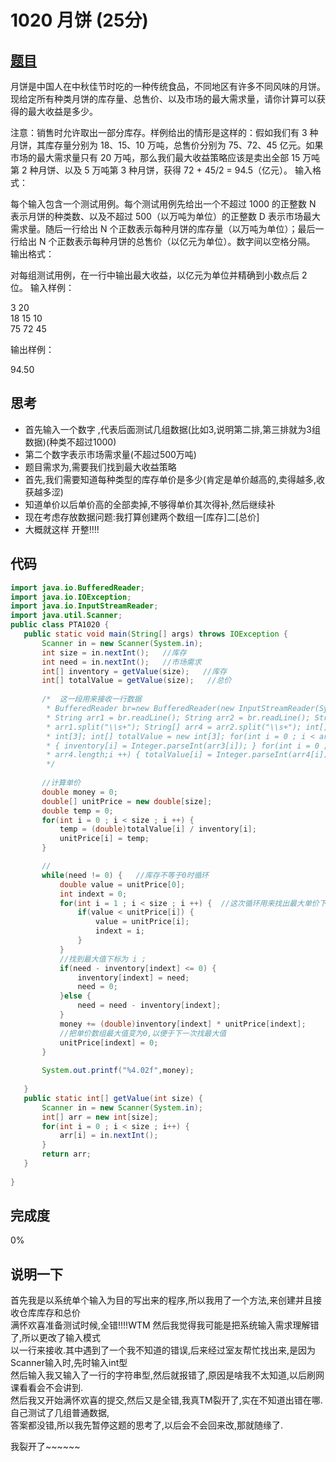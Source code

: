 # 1020 月饼 (25分)

## [题目](https://pintia.cn/problem-sets/994805260223102976/problems/994805301562163200)

月饼是中国人在中秋佳节时吃的一种传统食品，不同地区有许多不同风味的月饼。现给定所有种类月饼的库存量、总售价、以及市场的最大需求量，请你计算可以获得的最大收益是多少。

注意：销售时允许取出一部分库存。样例给出的情形是这样的：假如我们有 3 种月饼，其库存量分别为 18、15、10 万吨，总售价分别为 75、72、45 亿元。如果市场的最大需求量只有 20 万吨，那么我们最大收益策略应该是卖出全部 15 万吨第 2 种月饼、以及 5 万吨第 3 种月饼，获得 72 + 45/2 = 94.5（亿元）。
输入格式：

每个输入包含一个测试用例。每个测试用例先给出一个不超过 1000 的正整数 N 表示月饼的种类数、以及不超过 500（以万吨为单位）的正整数 D 表示市场最大需求量。随后一行给出 N 个正数表示每种月饼的库存量（以万吨为单位）；最后一行给出 N 个正数表示每种月饼的总售价（以亿元为单位）。数字间以空格分隔。
输出格式：

对每组测试用例，在一行中输出最大收益，以亿元为单位并精确到小数点后 2 位。
输入样例：

3 20  
18 15 10  
75 72 45  

输出样例：

94.50

## 思考
 * 首先输入一个数字 ,代表后面测试几组数据(比如3,说明第二排,第三排就为3组数据)(种类不超过1000)
 * 第二个数字表示市场需求量(不超过500万吨)
 * 题目需求为,需要我们找到最大收益策略
 * 首先,我们需要知道每种类型的库存单价是多少(肯定是单价越高的,卖得越多,收获越多涩)
 * 知道单价以后单价高的全部卖掉,不够得单价其次得补,然后继续补
 * 现在考虑存放数据问题:我打算创建两个数组一[库存]二[总价]
 * 大概就这样  开整!!!!
 
 ## 代码
 ```java
 import java.io.BufferedReader;
import java.io.IOException;
import java.io.InputStreamReader;
import java.util.Scanner;
public class PTA1020 {
	public static void main(String[] args) throws IOException {
		Scanner in = new Scanner(System.in);
		int size = in.nextInt();   //库存
		int need = in.nextInt();   //市场需求
		int[] inventory = getValue(size);   //库存
		int[] totalValue = getValue(size);   //总价
		
		/*	这一段用来接收一行数据
		 * BufferedReader br=new BufferedReader(new InputStreamReader(System.in));
		 * String arr1 = br.readLine(); String arr2 = br.readLine(); String[] arr3 =
		 * arr1.split("\\s+"); String[] arr4 = arr2.split("\\s+"); int[] inventory = new
		 * int[3]; int[] totalValue = new int[3]; for(int i = 0 ; i < arr3.length;i ++)
		 * { inventory[i] = Integer.parseInt(arr3[i]); } for(int i = 0 ; i <
		 * arr4.length;i ++) { totalValue[i] = Integer.parseInt(arr4[i]); }
		 */
		
		//计算单价
		double money = 0;
		double[] unitPrice = new double[size];
		double temp = 0;
		for(int i = 0 ; i < size ; i ++) {
			temp = (double)totalValue[i] / inventory[i];
			unitPrice[i] = temp;
		}

		//
		while(need != 0) {   //库存不等于0时循环
			double value = unitPrice[0];
			int indext = 0;
			for(int i = 1 ; i < size ; i ++) {  //这次循环用来找出最大单价下标
				if(value < unitPrice[i]) {
					value = unitPrice[i];
					indext = i;
				}
			}
			//找到最大值下标为 i ;
			if(need - inventory[indext] <= 0) {
				inventory[indext] = need;
				need = 0;
			}else {
				need = need - inventory[indext];
			}
			money += (double)inventory[indext] * unitPrice[indext];
			//把单价数组最大值变为0,以便于下一次找最大值
			unitPrice[indext] = 0;
		}
		
		System.out.printf("%4.02f",money);
		
	}
	public static int[] getValue(int size) {
		Scanner in = new Scanner(System.in);
		int[] arr = new int[size];
		for(int i = 0 ; i < size ; i++) {
			arr[i] = in.nextInt();
		}
		return arr;
	}
	
}

 ```
 ## 完成度
 0%
 
 ## 说明一下
 首先我是以系统单个输入为目的写出来的程序,所以我用了一个方法,来创建并且接收仓库库存和总价  
 满怀欢喜准备测试时候,全错!!!!WTM   然后我觉得我可能是把系统输入需求理解错了,所以更改了输入模式  
 以一行来接收.其中遇到了一个我不知道的错误,后来经过室友帮忙找出来,是因为Scanner输入时,先时输入int型  
 然后输入我又输入了一行的字符串型,然后就报错了,原因是啥我不太知道,以后刷网课看看会不会讲到.   
 然后我又开始满怀欢喜的提交,然后又是全错,我真TM裂开了,实在不知道出错在哪.自己测试了几组普通数据,   
 答案都没错,所以我先暂停这题的思考了,以后会不会回来改,那就随缘了.
 
 
 我裂开了~~~~~~
 
 
 
 
 
 
